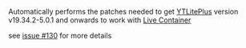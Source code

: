 Automatically performs the patches needed to get [YTLitePlus](https://ytliteplus.github.io/) version v19.34.2-5.0.1 and onwards to work with [Live Container](https://github.com/khanhduytran0/LiveContainer)

see [issue #130](https://github.com/khanhduytran0/LiveContainer/issues/130#issuecomment-2350835748) for more details
